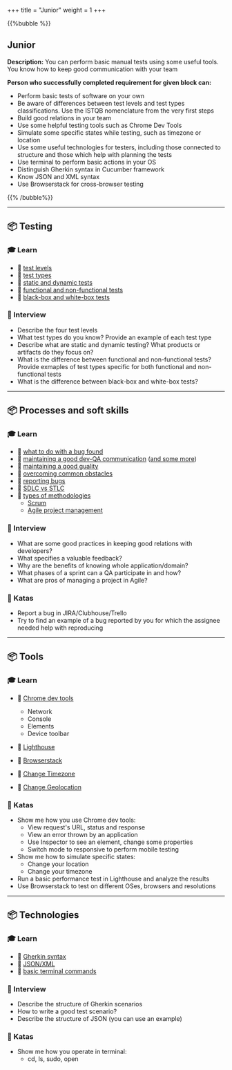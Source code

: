 +++
title = "Junior"
weight = 1
+++

{{%bubble %}}

## Junior

**Description:** You can perform basic manual tests using some useful tools. You know how to keep good communication with your team

**Person who successfully completed requirement for given block can:** 
- Perform basic tests of software on your own
- Be aware of differences between test levels and test types classifications. Use the ISTQB nomenclature from the very first steps
- Build good relations in your team
- Use some helpful testing tools such as Chrome Dev Tools
- Simulate some specific states while testing, such as timezone or location
- Use some useful technologies for testers, including those connected to structure and those which help with planning the tests
- Use terminal to perform basic actions in your OS
- Distinguish Gherkin syntax in Cucumber framework
- Know JSON and XML syntax
- Use Browserstack for cross-browser testing

{{% /bubble%}}

---

## 📦 Testing

### 🎓 Learn

- 📗 [test levels](https://www.seguetech.com/the-four-levels-of-software-testing/)
- 📗 [test types](https://softwaretestingfundamentals.com/software-testing-types/)
- 📗 [static and dynamic tests](https://softwaretestingfundamentals.com/static-testing-vs-dynamic-testing/)
- 📗 [functional and non-functional tests](https://softwaretestingfundamentals.com/functional-testing-vs-non-functional-testing/)
- 📗 [black-box and white-box tests](https://softwaretestingfundamentals.com/black-box-testing-vs-white-box-testing/)

### 🎤 Interview

- Describe the four test levels
- What test types do you know? Provide an example of each test type
- Describe what are static and dynamic testing? What products or artifacts do they focus on? 
- What is the difference between functional and non-functional tests? Provide exmaples of test types specific for both functional and non-functional tests
- What is the difference between black-box and white-box tests?

---

## 📦 Processes and soft skills

### 🎓 Learn

- 📗 [what to do with a bug found](https://spin.atomicobject.com/2015/03/20/rimgea-testing-mnemonic/)
- 📗 [maintaining a good dev-QA communication](https://blog.qasource.com/6-steps-to-improve-communication-between-qa-and-developers) ([and some more](https://www.accusoft.com/resources/blog/qas-guide-effective-communication-development/))
- 📗 [maintaining a qood guality](https://www.stickyminds.com/article/let-s-focus-more-quality-and-less-testing)
- 📗 [overcoming common obstacles](https://www.softwaretestinghelp.com/challenges-testers-face-at-workplace/)
- 📗 [reporting bugs](https://sifterapp.com/blog/2012/08/tips-for-effectively-reporting-bugs-and-issues/)
- 📗 [SDLC vs STLC](https://www.youtube.com/watch?v=An7HC1LolDM)
- 📗 [types of methodologies](https://www.innovativearchitects.com/KnowledgeCenter/basic-IT-systems/8-SDLC-models.aspx)
  * [Scrum](https://www.youtube.com/watch?v=2Vt7Ik8Ublw)
  * [Agile project management](https://www.youtube.com/watch?v=KdyV9okLRlc)

### 🎤 Interview

- What are some good practices in keeping good relations with developers?
- What specifies a valuable feedback?
- Why are the benefits of knowing whole application/domain?
- What phases of a sprint can a QA participate in and how?
- What are pros of managing a project in Agile?

### 📝 Katas

- Report a bug in JIRA/Clubhouse/Trello
- Try to find an example of a bug reported by you for which the assignee needed help with reproducing

---

## 📦 Tools

### 🎓 Learn

- 📗 [Chrome dev tools](http://thethinkingtester.blogspot.com/2019/11/six-ways-chrome-devtools-can-help-with.html)
  * Network
  * Console
  * Elements
  * Device toolbar

- 📗 [Lighthouse](https://developers.google.com/web/tools/lighthouse)
- 📗 [Browserstack](https://www.browserstack.com/)
- 📗 [Change Timezone](https://chrome.google.com/webstore/detail/change-timezone-time-shif/nbofeaabhknfdcpoddmfckpokmncimpj)
- 📗 [Change Geolocation](https://chrome.google.com/webstore/detail/change-geolocation-locati/lejoknkbcogjceoniealiipllomkpioe)

### 📝 Katas

- Show me how you use Chrome dev tools:
  * View request's URL, status and response
  * View an error thrown by an application
  * Use Inspector to see an element, change some properties
  * Switch mode to responsive to perform mobile testing
- Show me how to simulate specific states:
  * Change your location
  * Change your timezone
- Run a basic performance test in Lighthouse and analyze the results
- Use Browserstack to test on different OSes, browsers and resolutions

---

## 📦 Technologies

### 🎓 Learn

- 📗 [Gherkin syntax](https://cucumber.io/docs/gherkin/)
- 📗 [JSON/XML](https://www.geeksforgeeks.org/difference-between-json-and-xml/)
- 📗 [basic terminal commands](https://www.suse.com/c/working-command-line-basic-linux-commands/)

### 🎤 Interview

- Describe the structure of Gherkin scenarios
- How to write a good test scenario?
- Describe the structure of JSON (you can use an example)

### 📝 Katas

- Show me how you operate in terminal:
  * cd, ls, sudo, open
